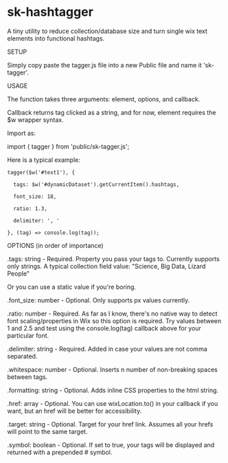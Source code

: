 # sk-hashtagger
A tiny utility to reduce collection/database size and turn single wix text elements into functional hashtags.



SETUP

Simply copy paste the tagger.js file into a new Public file and name it 'sk-tagger'.



USAGE

The function takes three arguments: element, options, and callback.

Callback returns tag clicked as a string, and for now, element requires the $w wrapper syntax.

Import as:

import { tagger } from 'public/sk-tagger.js';


Here is a typical example:

  
    tagger($w('#text1'), {
    
      tags: $w('#dynamicDataset').getCurrentItem().hashtags,
      
      font_size: 18,
      
      ratio: 1.3,
      
      delimiter: ', '
      
    }, (tag) => console.log(tag));



OPTIONS (in order of importance)


.tags: string -
  Required. Property you pass your tags to. Currently supports only strings. A typical collection field value:
  "Science, Big Data, Lizard People"
  
  Or you can use a static value if you're boring.


.font_size: number -
  Optional. Only supports px values currently.
  
  
.ratio: number -
  Required. As far as I know, there's no native way to detect font scaling/properties in Wix so this option is required. Try values between 1 and 2.5 and test using the console.log(tag) callback above for your particular font.
  
  
.delimiter: string -
  Required. Added in case your values are not comma separated.
  
  
.whitespace: number -
  Optional. Inserts n number of non-breaking spaces between tags.
  
  
.formatting: string -
  Optional. Adds inline CSS properties to the html string.
  
  
.href: array -
  Optional. You can use wixLocation.to() in your callback if you want, but an href will be better for accessibility.
  
  
.target: string -
  Optional. Target for your href link. Assumes all your hrefs will point to the same target.
  
  
.symbol: boolean -
  Optional. If set to true, your tags will be displayed and returned with a prepended # symbol.
